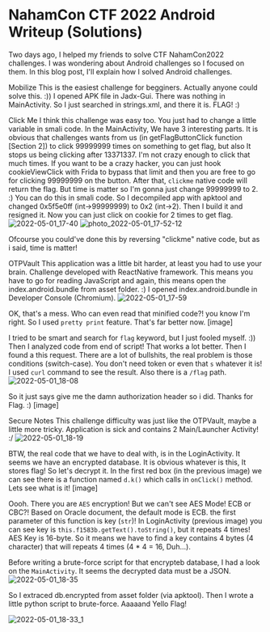 
# NahamCon CTF 2022 Android Writeup (Solutions)

Two days ago, I helped my friends to solve CTF NahamCon2022 challenges. I was wondering about Android challenges so I focused on them. In this blog post, I'll explain how I solved Android challenges.

Mobilize
This is the easiest challenge for begginers. Actually anyone could solve this. :))
I opened APK file in Jadx-Gui. There was nothing in MainActivity. So I just searched in strings.xml, and there it is. FLAG! :)


Click Me
I think this challenge was easy too. You just had to change a little variable in smali code.
In the MainActivity, We have 3 interesting parts. It is obvious that challenges wants from us (in getFlagButtonClick function \[Section 2\]) to click 99999999 times on something to get flag, but also It stops us being clicking after 13371337. I'm not crazy enough to click that much times. If you want to be a crazy hacker, you can just hook cookieViewClick with Frida to bypass that limit and then you are free to go for clicking 99999999 on the button. After that, `clickme` native code will return the flag. But time is matter so I'm gonna just change 99999999 to 2. :)
You can do this in smali code. So I decompiled app with apktool and changed 0x5f5e0ff (int->99999999) to 0x2 (int->2). Then I build it and resigned it. Now you can just click on cookie for 2 times to get flag. 
![2022-05-01_17-40](https://user-images.githubusercontent.com/36133745/166148625-32b5f0ba-991c-4f3d-ae5a-63dc907a7219.png)
![photo_2022-05-01_17-52-12](https://user-images.githubusercontent.com/36133745/166148638-679532d1-7b28-4127-a2a8-733404d1e680.jpg)


Ofcourse you could've done this by reversing "clickme" native code, but as i said, time is matter!

OTPVault
This application was a little bit harder, at least you had to use your brain. Challenge developed with ReactNative framework. This means you have to go for reading JavaScript and again, this means open the index.android.bundle from asset folder. :)
I opened index.android.bundle in Developer Console (Chromium).
![2022-05-01_17-59](https://user-images.githubusercontent.com/36133745/166148588-01c1ddf4-2109-4a4e-8cd0-c2399dc1f8a6.png)


OK, that's a mess. Who can even read that minified code?! you know I'm right. So I used `pretty print` feature. That's far better now.
[image]

I tried to be smart and search for `flag` keyword, but I just fooled myself. :))
Then I analyzed code from end of script! That works a lot better. Then I found a this request. There are a lot of bullshits, the real problem is those conditions (switch-case). You don't need token or even that `s` whatever it is! I used `curl` command to see the result. Also there is a `/flag` path.
![2022-05-01_18-08](https://user-images.githubusercontent.com/36133745/166148672-fb577ca7-7ba6-4c2e-a96a-2616665c5978.png)

So it just says give me the damn authorization header so i did. Thanks for Flag. :)
[image]


Secure Notes
This challenge difficulty was just like the OTPVault, maybe a little more tricky.
Application is sick and contains 2 Main/Launcher Activity! :/
![2022-05-01_18-19](https://user-images.githubusercontent.com/36133745/166148889-042ecdf9-3153-49df-95c1-7f5ead692cdd.png)

BTW, the real code that we have to deal with, is in the LoginActivity. It seems we have an encrypted database. It is obvious whatever is this, It stores flag! So let's decrypt it. In the first red box (in the previous image) we can see there is a function named `d.k()` which calls in `onClick()` method. Lets see what is it!
[image]

Oooh. There you are `AES` encryption! But we can't see AES Mode! ECB or CBC?! Based on Oracle document, the default mode is ECB. the first parameter of this function is key (`str`)! In LoginActivity (previous image) you can see key is `this.f1583b.getText().toString()`, but it repeats 4 times! AES Key is 16-byte. So it means we have to find a key contains 4 bytes (4 character) that will repeats 4 times (4 * 4 = 16, Duh...).


Before writing a brute-force script for that encrypteb database, I had a look on the `MainActivity`. It seems the decrypted data must be a JSON.
![2022-05-01_18-35](https://user-images.githubusercontent.com/36133745/166149450-3c358d92-37e4-44e4-b717-93eba165e22c.png)


So I extraced db.encrypted from asset folder (via apktool). Then I wrote a little python script to brute-force. Aaaaand Yello Flag!

![2022-05-01_18-33_1](https://user-images.githubusercontent.com/36133745/166149503-06f33aab-422b-4f36-81b8-156a36cb04c8.png)

